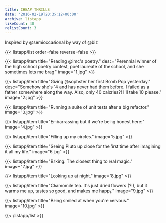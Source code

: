 ```yaml
---
title: CHEAP THRILLS
date: '2016-02-19T20:35:12+00:00'
archive: listapp
likeCount: 40
relistCount: 3
---
```


Inspired by @semioccasional by way of @biz

{{< listapp/list order=false reverse=false >}}

   {{< listapp/item title="Reading @imc's poetry."
      desc="Perennial winner of the high school poetry contest, poet laureate of the school, and she sometimes lets me brag."
      image="1.jpg" >}}

   {{< listapp/item title="Giving @sophster her first Bomb Pop yesterday."
      desc="Somehow she's 14 and has never had them before. I failed as a father somewhere along the way. Also, only 40 calories?! I'll take 10 please."
      image="2.jpg" >}}

   {{< listapp/item title="Running a suite of unit tests after a big refactor."
      image="3.jpg" >}}

   {{< listapp/item title="Embarrassing but if we're being honest here:"
      image="4.jpg" >}}

   {{< listapp/item title="Filling up my circles."
      image="5.jpg" >}}

   {{< listapp/item title="Seeing Pluto up close for the first time after imagining it all my life."
      image="6.jpg" >}}

   {{< listapp/item title="Baking. The closest thing to real magic."
      image="7.jpg" >}}

   {{< listapp/item title="Looking up at night."
      image="8.jpg" >}}

   {{< listapp/item title="Chamomile tea. It's just dried flowers (?!), but it warms me up, tastes so good, and makes me happy."
      image="9.jpg" >}}

   {{< listapp/item title="Being smiled at when you're nervous."
      image="10.jpg" >}}

{{< /listapp/list >}}
